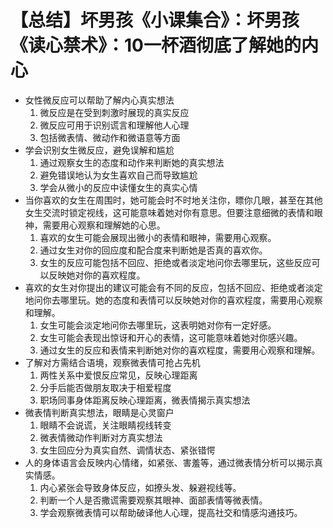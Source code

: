 # 【总结】坏男孩《小课集合》：坏男孩《读心禁术》：10一杯酒彻底了解她的内心

-   女性微反应可以帮助了解内心真实想法
    1.  微反应是在受到刺激时展现的真实反应
    2.  微反应可用于识别谎言和理解他人心理
    3.  包括微表情、微动作和微语意等方面
-   学会识别女生微反应，避免误解和尴尬
    1.  通过观察女生的态度和动作来判断她的真实想法
    2.  避免错误地认为女生喜欢自己而导致尴尬
    3.  学会从微小的反应中读懂女生的真实心情
-   当你喜欢的女生在周围时，她可能会时不时地关注你，瞟你几眼，甚至在其他女生交流时锁定视线，这可能意味着她对你有意思。但要注意细微的表情和眼神，需要用心观察和理解她的心思。
    1.  喜欢的女生可能会展现出微小的表情和眼神，需要用心观察。
    2.  通过女生对你的回应度和配合度来判断她是否真的喜欢你。
    3.  女生的反应可能包括不回应、拒绝或者淡定地问你去哪里玩，这些反应可以反映她对你的喜欢程度。
-   喜欢的女生对你提出的建议可能会有不同的反应，包括不回应、拒绝或者淡定地问你去哪里玩。她的态度和表情可以反映她对你的喜欢程度，需要用心观察和理解。
    1.  女生可能会淡定地问你去哪里玩，这表明她对你有一定好感。
    2.  女生可能会表现出惊讶和开心的表情，这可能意味着她对你感兴趣。
    3.  通过女生的反应和表情来判断她对你的喜欢程度，需要用心观察和理解。
-   了解对方需结合语境，观察微表情可抢占先机
    1.  两性关系中爱恨反应常见，反映心理距离
    2.  分手后能否做朋友取决于相爱程度
    3.  职场同事身体距离反映心理距离，微表情揭示真实想法
-   微表情判断真实想法，眼睛是心灵窗户
    1.  眼睛不会说谎，关注眼睛视线转变
    2.  微表情微动作判断对方真实想法
    3.  女生回应分为真实自然、调情状态、紧张错愕
-   人的身体语言会反映内心情绪，如紧张、害羞等，通过微表情分析可以揭示真实情感。
    1.  内心紧张会导致身体反应，如撩头发、躲避视线等。
    2.  判断一个人是否撒谎需要观察其眼神、面部表情等微表情。
    3.  学会观察微表情可以帮助破译他人心理，提高社交和情感沟通技巧。